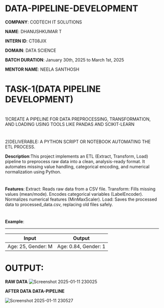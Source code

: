 # DATA-PIPELINE-DEVELOPMENT

**COMPANY**: CODTECH IT SOLUTIONS

**NAME**: DHANUSHKUMAR T

**INTERN ID**: CT08JIX

**DOMAIN**: DATA SCIENCE

**BATCH DURATION**: January 30th, 2025 to March 1st, 2025

**MENTOR NAME**: NEELA SANTHOSH

# TASK-1(DATA PIPELINE DEVELOPMENT)
#
  1)CREATE A PIPELINE FOR DATA PREPROCESSING, TRANSFORMATION, AND LOADING USING TOOLS LIKE PANDAS AND SCIKIT-LEARN
  #
  
  2)DELIVERABLE: A PYTHON SCRIPT OR NOTEBOOK AUTOMATING THE ETL PROCESS.

  **Description**:This project implements an ETL (Extract, Transform, Load) pipeline to preprocess raw data into a clean, analysis-ready format. It automates missing value handling, categorical encoding, and numerical normalization using Python.
  #
  **Features**: Extract: Reads raw data from a CSV file.
                Transform:
                     Fills missing values (mean/mode).
                     Encodes categorical variables (LabelEncoder).
                     Normalizes numerical features (MinMaxScaler).
                Load: Saves the processed data to processed_data.csv, replacing old files safely.
  #
                
  **Example**:
  __________________________________________
  |       Input	      |              Output|
  |-------------------|--------------------|
  |Age: 25, Gender: M |Age: 0.84, Gender: 1|

  # OUTPUT:
**RAW DATA**
![Screenshot 2025-01-11 230025](https://github.com/user-attachments/assets/792b2e3e-3d66-4480-8bac-38abb953c397)

**AFTER DATA DATA-PIPELINE**

![Screenshot 2025-01-11 230527](https://github.com/user-attachments/assets/a0bed870-b2da-4f06-9001-8597268af511)

  
